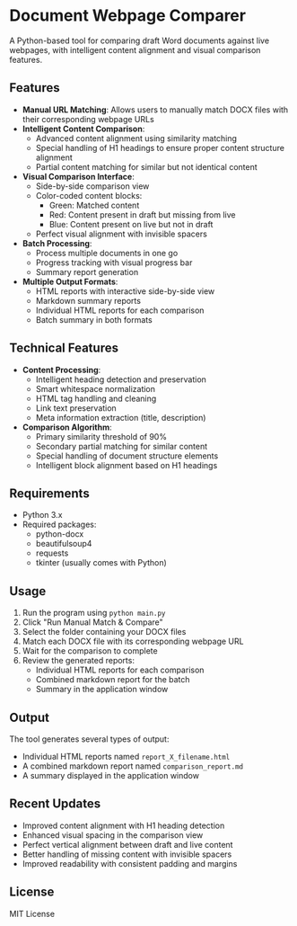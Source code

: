 # Document Webpage Comparer

A Python-based tool for comparing draft Word documents against live webpages, with intelligent content alignment and visual comparison features.

## Features

- **Manual URL Matching**: Allows users to manually match DOCX files with their corresponding webpage URLs
- **Intelligent Content Comparison**: 
  - Advanced content alignment using similarity matching
  - Special handling of H1 headings to ensure proper content structure alignment
  - Partial content matching for similar but not identical content
- **Visual Comparison Interface**:
  - Side-by-side comparison view
  - Color-coded content blocks:
    - Green: Matched content
    - Red: Content present in draft but missing from live
    - Blue: Content present on live but not in draft
  - Perfect visual alignment with invisible spacers
- **Batch Processing**:
  - Process multiple documents in one go
  - Progress tracking with visual progress bar
  - Summary report generation
- **Multiple Output Formats**:
  - HTML reports with interactive side-by-side view
  - Markdown summary reports
  - Individual HTML reports for each comparison
  - Batch summary in both formats

## Technical Features

- **Content Processing**:
  - Intelligent heading detection and preservation
  - Smart whitespace normalization
  - HTML tag handling and cleaning
  - Link text preservation
  - Meta information extraction (title, description)
- **Comparison Algorithm**:
  - Primary similarity threshold of 90%
  - Secondary partial matching for similar content
  - Special handling of document structure elements
  - Intelligent block alignment based on H1 headings

## Requirements

- Python 3.x
- Required packages:
  - python-docx
  - beautifulsoup4
  - requests
  - tkinter (usually comes with Python)

## Usage

1. Run the program using `python main.py`
2. Click "Run Manual Match & Compare"
3. Select the folder containing your DOCX files
4. Match each DOCX file with its corresponding webpage URL
5. Wait for the comparison to complete
6. Review the generated reports:
   - Individual HTML reports for each comparison
   - Combined markdown report for the batch
   - Summary in the application window

## Output

The tool generates several types of output:
- Individual HTML reports named `report_X_filename.html`
- A combined markdown report named `comparison_report.md`
- A summary displayed in the application window

## Recent Updates

- Improved content alignment with H1 heading detection
- Enhanced visual spacing in the comparison view
- Perfect vertical alignment between draft and live content
- Better handling of missing content with invisible spacers
- Improved readability with consistent padding and margins

## License
MIT License